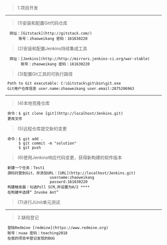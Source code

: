 >1.项目开发
***
>(1)安装和配置Git代码仓库
        
      网址：[Gitstack](http://gitstack.com/)
          账号：zhaoweikang 密码：161630220

>(2)安装和配置Jenkins持续集成工具
 
      网址：[Jenkins](http://http://mirrors.jenkins-ci.org/war-stable)
           账号：zhaoweikang 密码：161630220

>(3)配置Git工具的可执行路径

     Path to Git executable: C:\Gitstack\git\bin\git.exe
     Git用户仓库信息 user.name:zhaoweikang user.email:2875206963
***
>(4)本地克隆仓库

     命令：$ git clone [git](http://localhost/Jenkins.git)
     更改文件
>(5)远程仓库提交新的变更
 
     命令：$ git add .
          $ git commit -m "solution"
          $ git push
>(6)使用Jenkins响应代码变更，获得新构建的软件版本

     新建一个任务：Test1
     源码托管到Git，并添加URL：[URL](http://localhost/Jenkins.git)
                        username:zhaoweikang
                        passwrd:161630220
     构建触发器：勾选Poll SCM,并设置为H/2 ****
     在构建中选择“ Invoke Ant”
>(7)进行JUnit单元测试
***
>2.缺陷登记

     登陆Redmine [redmine](https://www.redmine.org)
     账号：nuaa 密码：teaching2018
     在我的项目中登记发现的BUG

